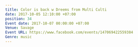 ```yaml
---
title: Color is back w Dreems from Multi Culti
date: 2017-10-05 12:10:00 +07:00
position: 34
Event date: 2017-10-07 00:00:00 +07:00
Venue: Savage
Event URL: https://www.facebook.com/events/147069422559384
Genre: music
---
```


